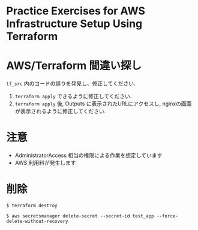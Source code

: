 # Practice Exercises for AWS Infrastructure Setup Using Terraform
# AWS/Terraform 間違い探し

`tf_src` 内のコードの誤りを発見し、修正してください.

1. `terraform apply` できるように修正してください.
2. `terraform apply` 後, Outputs に表示されたURLにアクセスし, nginxの画面が表示されるように修正してください.

# 注意

- AdministratorAccess 相当の権限による作業を想定しています
- AWS 利用料が発生します

# 削除

```console
$ terraform destroy
```

```console
$ aws secretsmanager delete-secret --secret-id test_app --force-delete-without-recovery
```